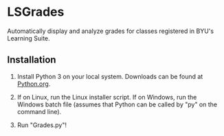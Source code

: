# LSGrades
Automatically display and analyze grades for classes registered in BYU's Learning Suite.

## Installation
1. Install Python 3 on your local system. Downloads can be found at [Python.org](https://www.python.org/downloads/).

2. If on Linux, run the Linux installer script. If on Windows, run the Windows batch file (assumes that Python can be called by "py" on the command line).

3. Run "Grades.py"!
